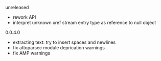 unreleased

* rework API
* interpret unknown xref stream entry type as reference to null object

0.0.4.0

* extracting text: try to insert spaces and newlines
* fix attoparsec module deprication warnings
* fix AMP warnings
